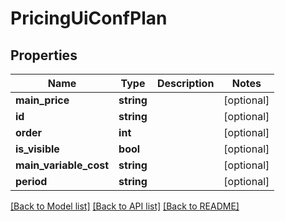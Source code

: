 # PricingUiConfPlan

## Properties
Name | Type | Description | Notes
------------ | ------------- | ------------- | -------------
**main_price** | **string** |  | [optional] 
**id** | **string** |  | [optional] 
**order** | **int** |  | [optional] 
**is_visible** | **bool** |  | [optional] 
**main_variable_cost** | **string** |  | [optional] 
**period** | **string** |  | [optional] 

[[Back to Model list]](../README.md#documentation-for-models) [[Back to API list]](../README.md#documentation-for-api-endpoints) [[Back to README]](../README.md)


